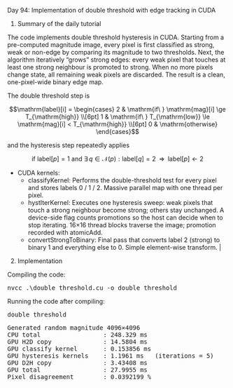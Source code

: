 Day 94: Implementation of double threshold with edge tracking in CUDA

1) Summary of the daily tutorial

The code implements double threshold hysteresis in CUDA. Starting from a pre-computed magnitude image, every pixel is first classified as strong, weak or non-edge by comparing its magnitude to two thresholds. Next, the algorithm iteratively “grows” strong edges: every weak pixel that touches at least one strong neighbour is promoted to strong. When no more pixels change state, all remaining weak pixels are discarded. The result is a clean, one-pixel-wide binary edge map.

The double threshold step is

```math
\mathrm{label}[i] =
\begin{cases}
2 & \mathrm{if\ } \mathrm{mag}[i] \ge T_{\mathrm{high}} \\[6pt]
1 & \mathrm{if\ } T_{\mathrm{low}} \le \mathrm{mag}[i] < T_{\mathrm{high}} \\[6pt]
0 & \mathrm{otherwise}
\end{cases}
```

and the hysteresis step repeatedly applies

```math
\text{if }\mathrm{label}[p]=1
\text{ and }\exists\,q\in\mathcal{N}(p):\mathrm{label}[q]=2
\;\;\Longrightarrow\;\;\mathrm{label}[p]\leftarrow 2
```

- CUDA kernels:
    - classifyKernel: Performs the double-threshold test for every pixel and stores labels 0 / 1 / 2. Massive parallel map with one thread per pixel.
    - hystIterKernel: Executes one hysteresis sweep: weak pixels that touch a strong neighbour become strong; others stay unchanged. A device-side flag counts promotions so the host can decide when to stop iterating. 16×16 thread blocks traverse the image; promotion recorded with atomicAdd.
    - convertStrongToBinary: Final pass that converts label 2 (strong) to binary 1 and everything else to 0. Simple element-wise transform.                                               |

2) Implementation

Compiling the code:

<pre>nvcc .\double_threshold.cu -o double_threshold</pre>

Running the code after compiling:

<pre>double_threshold</pre>

<pre>Generated random magnitude 4096×4096
CPU total                 : 248.329 ms
GPU H2D copy              : 14.5804 ms
GPU classify kernel       : 0.153856 ms
GPU hysteresis kernels    : 1.1961 ms   (iterations = 5)
GPU D2H copy              : 3.43408 ms
GPU total                 : 27.9955 ms
Pixel disagreement        : 0.0392199 %</pre>